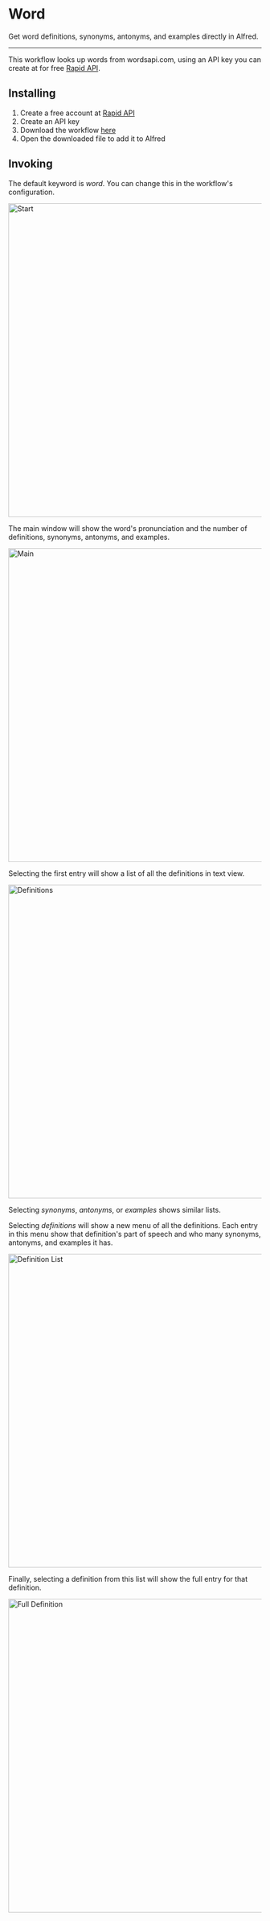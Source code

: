 # Word

Get word definitions, synonyms, antonyms, and examples directly in Alfred.

---

This workflow looks up words from wordsapi.com, using an API key you can create at for free [Rapid API](https://rapidapi.com).

## Installing

1. Create a free account at [Rapid API](https://rapidapi.com/auth/sign-up)
1. Create an API key
1. Download the workflow [here](https://github.com/ajrosen/alfred-word/releases/latest/download/alfred.word.alfredworkflow)
1. Open the downloaded file to add it to Alfred

## Invoking

The default keyword is *word*.  You can change this in the workflow's configuration.

<img width="623" alt="Start" src="https://github.com/user-attachments/assets/817c5639-68d4-43d1-8835-b6c7c7004c17" />

The main window will show the word's pronunciation and the number of definitions, synonyms, antonyms, and examples.

<img width="623" alt="Main" src="https://github.com/user-attachments/assets/af235279-1be5-4dea-85eb-8e3a0c8fb90c" />

Selecting the first entry will show a list of all the definitions in text view.

<img width="623" alt="Definitions" src="https://github.com/user-attachments/assets/f5c763e7-3aa3-4777-a138-e0691ac04f1f" />

Selecting _synonyms_, _antonyms_, or _examples_ shows similar lists.

Selecting _definitions_ will show a new menu of all the definitions.  Each entry in this menu show that definition's part of speech and who many synonyms, antonyms, and examples it has.

<img width="623" alt="Definition List" src="https://github.com/user-attachments/assets/e9c3f395-4ca4-418d-b531-0f6ad3d5b178" />

Finally, selecting a definition from this list will show the full entry for that definition.

<img width="623" alt="Full Definition" src="https://github.com/user-attachments/assets/c041491d-7188-4c45-ac08-442f304a3d16" />

